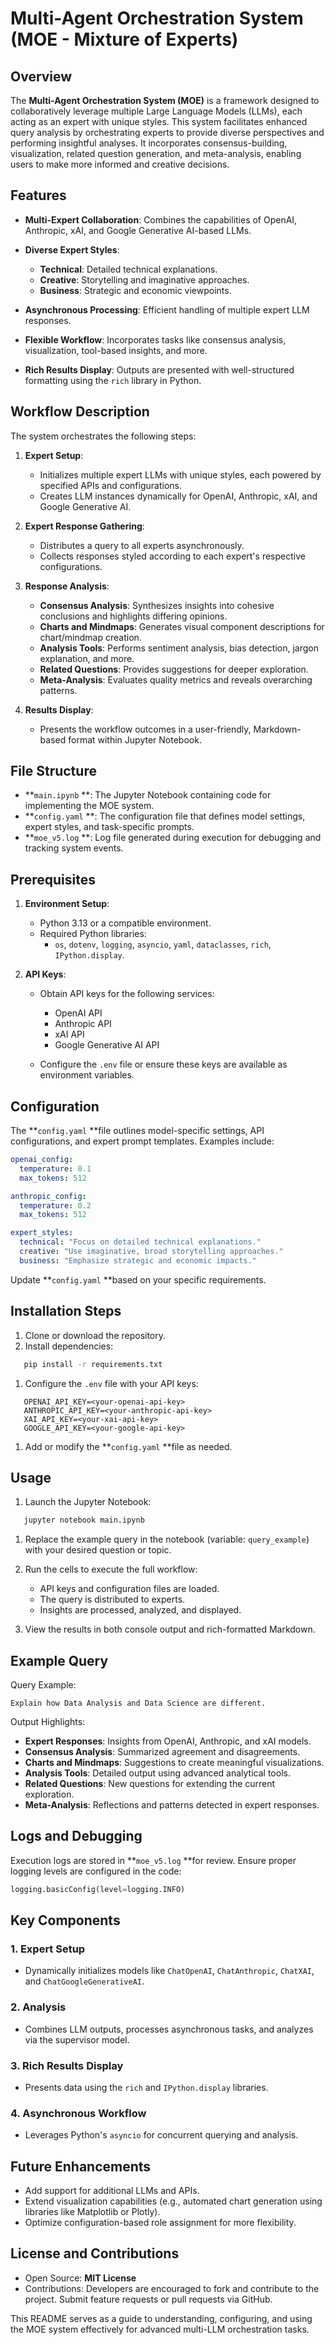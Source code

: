 # Multi-Agent Orchestration System (MOE - Mixture of Experts)
## Overview
The **Multi-Agent Orchestration System (MOE)** is a framework designed to collaboratively leverage multiple Large Language Models (LLMs), each acting as an expert with unique styles. This system facilitates enhanced query analysis by orchestrating experts to provide diverse perspectives and performing insightful analyses. It incorporates consensus-building, visualization, related question generation, and meta-analysis, enabling users to make more informed and creative decisions.
## Features
- **Multi-Expert Collaboration**: Combines the capabilities of OpenAI, Anthropic, xAI, and Google Generative AI-based LLMs.
- **Diverse Expert Styles**:
    - **Technical**: Detailed technical explanations.
    - **Creative**: Storytelling and imaginative approaches.
    - **Business**: Strategic and economic viewpoints.

- **Asynchronous Processing**: Efficient handling of multiple expert LLM responses.
- **Flexible Workflow**: Incorporates tasks like consensus analysis, visualization, tool-based insights, and more.
- **Rich Results Display**: Outputs are presented with well-structured formatting using the `rich` library in Python.

## Workflow Description
The system orchestrates the following steps:
1. **Expert Setup**:
    - Initializes multiple expert LLMs with unique styles, each powered by specified APIs and configurations.
    - Creates LLM instances dynamically for OpenAI, Anthropic, xAI, and Google Generative AI.

2. **Expert Response Gathering**:
    - Distributes a query to all experts asynchronously.
    - Collects responses styled according to each expert's respective configurations.

3. **Response Analysis**:
    - **Consensus Analysis**: Synthesizes insights into cohesive conclusions and highlights differing opinions.
    - **Charts and Mindmaps**: Generates visual component descriptions for chart/mindmap creation.
    - **Analysis Tools**: Performs sentiment analysis, bias detection, jargon explanation, and more.
    - **Related Questions**: Provides suggestions for deeper exploration.
    - **Meta-Analysis**: Evaluates quality metrics and reveals overarching patterns.

4. **Results Display**:
    - Presents the workflow outcomes in a user-friendly, Markdown-based format within Jupyter Notebook.

## File Structure
- **`main.ipynb` **: The Jupyter Notebook containing code for implementing the MOE system.
- **`config.yaml` **: The configuration file that defines model settings, expert styles, and task-specific prompts.
- **`moe_v5.log` **: Log file generated during execution for debugging and tracking system events.

## Prerequisites
1. **Environment Setup**:
    - Python 3.13 or a compatible environment.
    - Required Python libraries:
        - `os`, `dotenv`, `logging`, `asyncio`, `yaml`, `dataclasses`, `rich`, `IPython.display`.

2. **API Keys**:
    - Obtain API keys for the following services:
        - OpenAI API
        - Anthropic API
        - xAI API
        - Google Generative AI API

    - Configure the `.env` file or ensure these keys are available as environment variables.

## Configuration
The **`config.yaml` **file outlines model-specific settings, API configurations, and expert prompt templates. Examples include:
``` yaml
openai_config:
  temperature: 0.1
  max_tokens: 512

anthropic_config:
  temperature: 0.2
  max_tokens: 512

expert_styles:
  technical: "Focus on detailed technical explanations."
  creative: "Use imaginative, broad storytelling approaches."
  business: "Emphasize strategic and economic impacts."
```
Update **`config.yaml` **based on your specific requirements.
## Installation Steps
1. Clone or download the repository.
2. Install dependencies:
``` bash
   pip install -r requirements.txt
```
1. Configure the `.env` file with your API keys:
``` 
   OPENAI_API_KEY=<your-openai-api-key>
   ANTHROPIC_API_KEY=<your-anthropic-api-key>
   XAI_API_KEY=<your-xai-api-key>
   GOOGLE_API_KEY=<your-google-api-key>
```
1. Add or modify the **`config.yaml` **file as needed.

## Usage
1. Launch the Jupyter Notebook:
``` bash
   jupyter notebook main.ipynb
```
1. Replace the example query in the notebook (variable: `query_example`) with your desired question or topic.
2. Run the cells to execute the full workflow:
    - API keys and configuration files are loaded.
    - The query is distributed to experts.
    - Insights are processed, analyzed, and displayed.

3. View the results in both console output and rich-formatted Markdown.

## Example Query
Query Example:
``` text
Explain how Data Analysis and Data Science are different.
```
Output Highlights:
- **Expert Responses**: Insights from OpenAI, Anthropic, and xAI models.
- **Consensus Analysis**: Summarized agreement and disagreements.
- **Charts and Mindmaps**: Suggestions to create meaningful visualizations.
- **Analysis Tools**: Detailed output using advanced analytical tools.
- **Related Questions**: New questions for extending the current exploration.
- **Meta-Analysis**: Reflections and patterns detected in expert responses.

## Logs and Debugging
Execution logs are stored in **`moe_v5.log` **for review. Ensure proper logging levels are configured in the code:
``` python
logging.basicConfig(level=logging.INFO)
```
## Key Components
### 1. **Expert Setup**
- Dynamically initializes models like `ChatOpenAI`, `ChatAnthropic`, `ChatXAI`, and `ChatGoogleGenerativeAI`.

### 2. **Analysis**
- Combines LLM outputs, processes asynchronous tasks, and analyzes via the supervisor model.

### 3. **Rich Results Display**
- Presents data using the `rich` and `IPython.display` libraries.

### 4. **Asynchronous Workflow**
- Leverages Python's `asyncio` for concurrent querying and analysis.

## Future Enhancements
- Add support for additional LLMs and APIs.
- Extend visualization capabilities (e.g., automated chart generation using libraries like Matplotlib or Plotly).
- Optimize configuration-based role assignment for more flexibility.

## License and Contributions
- Open Source: **MIT License**
- Contributions: Developers are encouraged to fork and contribute to the project. Submit feature requests or pull requests via GitHub.

This README serves as a guide to understanding, configuring, and using the MOE system effectively for advanced multi-LLM orchestration tasks.
